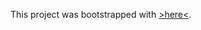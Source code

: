 This project was bootstrapped with [>here<](https://lytvyntsiv.github.io/react_acounting-of-employees/).
